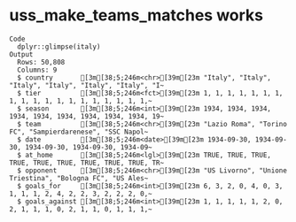 # uss_make_teams_matches works

    Code
      dplyr::glimpse(italy)
    Output
      Rows: 50,808
      Columns: 9
      $ country       [3m[38;5;246m<chr>[39m[23m "Italy", "Italy", "Italy", "Italy", "Italy", "Italy", "I~
      $ tier          [3m[38;5;246m<fct>[39m[23m 1, 1, 1, 1, 1, 1, 1, 1, 1, 1, 1, 1, 1, 1, 1, 1, 1, 1, 1,~
      $ season        [3m[38;5;246m<int>[39m[23m 1934, 1934, 1934, 1934, 1934, 1934, 1934, 1934, 1934, 19~
      $ team          [3m[38;5;246m<chr>[39m[23m "Lazio Roma", "Torino FC", "Sampierdarenese", "SSC Napol~
      $ date          [3m[38;5;246m<date>[39m[23m 1934-09-30, 1934-09-30, 1934-09-30, 1934-09-30, 1934-09~
      $ at_home       [3m[38;5;246m<lgl>[39m[23m TRUE, TRUE, TRUE, TRUE, TRUE, TRUE, TRUE, TRUE, TRUE, TR~
      $ opponent      [3m[38;5;246m<chr>[39m[23m "US Livorno", "Unione Triestina", "Bologna FC", "US Ales~
      $ goals_for     [3m[38;5;246m<int>[39m[23m 6, 3, 2, 0, 4, 0, 3, 1, 1, 1, 2, 4, 2, 2, 3, 2, 2, 2, 0,~
      $ goals_against [3m[38;5;246m<int>[39m[23m 1, 1, 1, 1, 1, 2, 0, 2, 1, 1, 1, 0, 2, 1, 1, 0, 1, 1, 1,~

